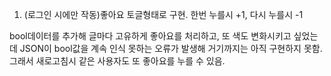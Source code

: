 1. (로그인 시에만 작동)좋아요 토글형태로 구현. 한번 누를시 +1, 다시 누를시 -1

bool데이터를 추가해 글마다 고유하게 좋아요를 처리하고, 또 색도 변화시키고 싶었는데 JSON이 bool값을 계속 인식 못하는 오류가 발생해 거기까지는 아직 구현하지 못함. 그래서 새로고침시 같은 사용자도 또 좋아요를 누를 수 있음.